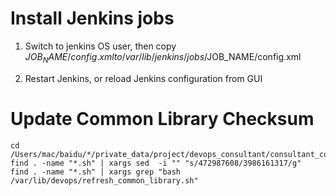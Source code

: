 Install Jenkins jobs
=====================
1. Switch to jenkins OS user, then  copy $JOB_NAME/config.xml to /var/lib/jenkins/jobs/$JOB_NAME/config.xml

2. Restart Jenkins, or reload Jenkins configuration from GUI

Update Common Library Checksum 
==============================
```
cd /Users/mac/baidu/*/private_data/project/devops_consultant/consultant_code/devops_public/jenkins_scripts
find . -name "*.sh" | xargs sed  -i "" "s/472987608/3986161317/g"
find . -name "*.sh" | xargs grep "bash /var/lib/devops/refresh_common_library.sh"
```
